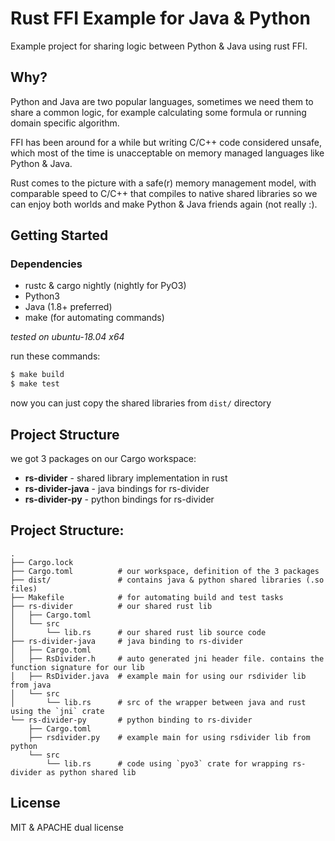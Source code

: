 # Rust FFI Example for Java & Python

Example project for sharing logic between Python & Java using rust FFI.

## Why?

Python and Java are two popular languages, sometimes we need them to share a common
logic, for example calculating some formula or running domain specific algorithm.

FFI has been around for a while but writing C/C++ code considered unsafe, which most of the 
time is unacceptable on memory managed languages like Python & Java.

Rust comes to the picture with a safe(r) memory management model,
with comparable speed to C/C++ that compiles to native shared libraries so we can enjoy both worlds and 
make Python & Java friends again (not really :).


## Getting Started

### Dependencies

* rustc & cargo nightly (nightly for PyO3)
* Python3
* Java (1.8+ preferred)
* make (for automating commands)

*tested on ubuntu-18.04 x64*


run these commands:

```bash
$ make build
$ make test
```

now you can just copy the shared libraries from `dist/` directory


## Project Structure

we got 3 packages on our Cargo workspace:

* **rs-divider** - shared library implementation in rust
* **rs-divider-java** - java bindings for rs-divider
* **rs-divider-py** - python bindings for rs-divider


## Project Structure:

```
.
├── Cargo.lock
├── Cargo.toml          # our workspace, definition of the 3 packages
├── dist/               # contains java & python shared libraries (.so files)
├── Makefile            # for automating build and test tasks
├── rs-divider          # our shared rust lib
│   ├── Cargo.toml
│   └── src
│       └── lib.rs      # our shared rust lib source code
├── rs-divider-java     # java binding to rs-divider
│   ├── Cargo.toml
│   ├── RsDivider.h     # auto generated jni header file. contains the function signature for our lib
│   ├── RsDivider.java  # example main for using our rsdivider lib from java
│   └── src
│       └── lib.rs      # src of the wrapper between java and rust using the `jni` crate
└── rs-divider-py       # python binding to rs-divider
    ├── Cargo.toml
    ├── rsdivider.py    # example main for using rsdivider lib from python
    └── src
        └── lib.rs      # code using `pyo3` crate for wrapping rs-divider as python shared lib
```


## License

MIT & APACHE dual license
